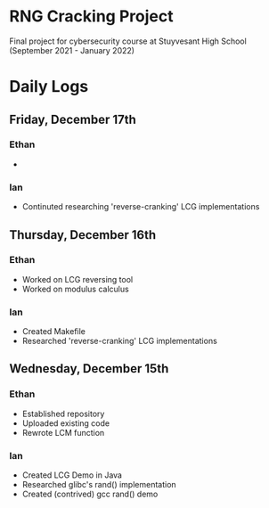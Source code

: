# RNG Cracking Project

Final project for cybersecurity course at Stuyvesant High School (September 2021 - January 2022)

# Daily Logs

## Friday, December 17th
### Ethan
+
### Ian
+ Continuted researching 'reverse-cranking' LCG implementations

## Thursday, December 16th
### Ethan
+ Worked on LCG reversing tool
+ Worked on modulus calculus

### Ian
+ Created Makefile
+ Researched 'reverse-cranking' LCG implementations

## Wednesday, December 15th
### Ethan
+ Established repository
+ Uploaded existing code
+ Rewrote LCM function

### Ian
+ Created LCG Demo in Java
+ Researched glibc's rand() implementation
+ Created (contrived) gcc rand() demo
